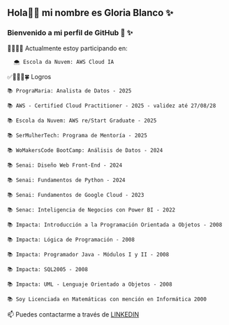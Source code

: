 ## Hola👋😉 mi nombre es Gloria Blanco ✨
### Bienvenido a mi perfil de GitHub 🐥 ✨

👩🏻‍💻🍀 Actualmente estoy participando en:

      🌨️ Escola da Nuvem: AWS Cloud IA


✅👩🏻‍💻🍀 Logros

    📚 PrograMaria: Analista de Datos - 2025

    📚 AWS - Certified Cloud Practitioner - 2025 - validez até 27/08/28

	📚 Escola da Nuvem: AWS re/Start Graduate - 2025

    📚 SerMulherTech: Programa de Mentoría - 2025

    📚 WoMakersCode BootCamp: Análisis de Datos - 2024

    📚 Senai: Diseño Web Front-End - 2024

    📚 Senai: Fundamentos de Python - 2024

    📚 Senai: Fundamentos de Google Cloud - 2023

    📚 Senac: Inteligencia de Negocios con Power BI - 2022

    📚 Impacta: Introducción a la Programación Orientada a Objetos - 2008

    📚 Impacta: Lógica de Programación - 2008

    📚 Impacta: Programador Java - Módulos I y II - 2008

    📚 Impacta: SQL2005 - 2008

    📚 Impacta: UML - Lenguaje Orientado a Objetos - 2008

    📚 Soy Licenciada en Matemáticas con mención en Informática 2000


📫 Puedes contactarme a través de [LINKEDIN](https://www.linkedin.com/in/gloriablanco/)
